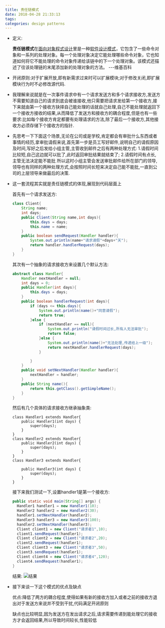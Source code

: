 ```yaml
---
title: 责任链模式
date: 2018-04-28 21:33:13
tags:
categories: design patterns
---
```


- 定义:

  **责任链模式**在[面向对象程式设计](https://zh.wikipedia.org/wiki/%E7%89%A9%E4%BB%B6%E5%B0%8E%E5%90%91%E7%A8%8B%E5%BC%8F%E8%A8%AD%E8%A8%88)里是一种[软件设计模式](https://zh.wikipedia.org/wiki/%E8%BD%AF%E4%BB%B6%E8%AE%BE%E8%AE%A1%E6%A8%A1%E5%BC%8F)，它包含了一些命令对象和一系列的处理对象。每一个处理对象决定它能处理哪些命令对象，它也知道如何将它不能处理的命令对象传递给该链中的下一个处理对象。该模式还描述了往该处理链的末尾添加新的处理对象的方法。       ---维基百科

  <!--more-->

- 开闭原则:对于扩展开放,即有新需求过来时可以扩展模块;对于修改关闭,即扩展模块行为时不必修改源代码.

- 我理解来说就是在一次事件请求中有一个请求发送方和多个请求接收方,发送方不需要知道自己的请求到底会被谁接收,他只需要把请求发给第一个接收方,接下来就由第一个接收方抉择自己能处理的话就自己处理,自己不能处理就返回下一个接收方接收的结果,从而降低了发送方和接收方的耦合程度,但是也有一些要求:比如每个接收方肯定都要有处理请求的方法,除了最后一个接收方,其他接收方必须存储下个接收方的指针.

- 先思考一下下面这个场景,无论在公司或是学校,肯定都会有审批什么东西或者事情的经历,拿审批请假来说,首先第一步是员工写好邮件,说明自己的请假原因及时间,写好之后发给小组主管,主管收到邮件之后有两种处理方式:
  1.请假时间比较短,自己这边就可以批了,此时返回审批结果就结束了;
  2.请假时间有点长,主管无法决定能不能批
  所以这时小组主管会发送审批邮件给所在部门的领导,领导也有同样的两种处理方式,会按照时间长短来决定自己能不能批,一直到公司的上层领导来做最后的决策.

- 这一套流程其实就是责任链模式的体现,展现到代码层面上

  首先有一个请求发送方:

  ```java
  class Client{
      String name;
      int days;
      public Client(String name,int days){
          this.days = days;
          this.name = name;
      }
      public boolean sendRequest(Handler handler){
          System.out.println(name+"请求请假"+days+"天");
          return handler.handlerRequest(days);
      }
  }
  ```
  其次有一个抽象的请求接收方来设置几个默认方法:

  ```java
  abstract class Handler{
      Handler nextHandler = null;
      int days = 0;
      public Handler(int days){
          this.days = days;
      }
      public boolean handlerRequest(int days){
          if (days <= this.days){
              System.out.println(name()+"同意请假");
              return true;
          }else {
              if (nextHandler == null){
                  System.out.println("请假时间过长,所有人无法审批");
                  return false;
              }else {
                  System.out.println(name()+"无法处理,传递给上一级");
                  return nextHandler.handlerRequest(days);
              }

          }
      }
      public void setNextHandler(Handler handler){
          nextHandler = handler;
      }
      public String name(){
          return this.getClass().getSimpleName();
      }
  }
  ```
  然后有几个具体的请求接收方继承抽象类:

  ```
  class Handler1 extends Handler{
      public Handler1(int days) {
          super(days);
      }
  }
  class Handler2 extends Handler{
      public Handler2(int days) {
          super(days);
      }
  }
  class Handler3 extends Handler{

      public Handler3(int days) {
          super(days);
      }
  }
  ```

  接下来我们测试一下,设置handler1是第一个接收方:

  ```java
  public static void main(String[] args) {
    Handler1 handler1 = new Handler1(10);
    Handler2 handler2 = new Handler2(30);
    handler1.setNextHandler(handler2);
    Handler3 handler3 = new Handler3(100);
    handler2.setNextHandler(handler3);
    Client client1 = new Client("请求者1",10);
    client1.sendRequest(handler1);
    Client client2 = new Client("请求者2",20);
    client2.sendRequest(handler1);
    Client client3 = new Client("请求者3",50);
    client3.sendRequest(handler1);
    Client client4 = new Client("请求者4",120);
    client4.sendRequest(handler1);
  }
  ```
    结果:
  ![结果](http://upload-images.jianshu.io/upload_images/1890983-d20fb166b39277ae.png?imageMogr2/auto-orient/strip%7CimageView2/2/w/1240)

- 接下来谈一下这个模式的优点及缺点

  优点:降低了两方的耦合程度,使得如果有新的接收方加入或者之前的接收方退出对于发送方来说并不受到干扰,代码满足开闭原则

  缺点也比较明显,因为发送方在发出请求之后,请求需要传递到能处理它的接收方才会返回结果,所以导致时间较长,性能较低